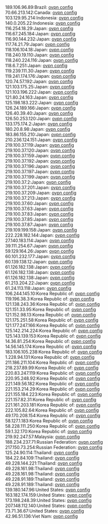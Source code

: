 189.106.96.89:Brazil: [ovpn config](vpn/189_106_96_89.ovpn)  
70.66.213.142:Canada: [ovpn config](vpn/70_66_213_142.ovpn)  
103.129.95.214:Indonesia: [ovpn config](vpn/103_129_95_214.ovpn)  
140.0.205.22:Indonesia: [ovpn config](vpn/140_0_205_22.ovpn)  
116.254.18.29:Japan: [ovpn config](vpn/116_254_18_29.ovpn)  
116.67.245.184:Japan: [ovpn config](vpn/116_67_245_184.ovpn)  
116.90.144.232:Japan: [ovpn config](vpn/116_90_144_232.ovpn)  
117.74.21.79:Japan: [ovpn config](vpn/117_74_21_79.ovpn)  
118.106.104.18:Japan: [ovpn config](vpn/118_106_104_18.ovpn)  
118.240.19.110:Japan: [ovpn config](vpn/118_240_19_110.ovpn)  
118.240.224.116:Japan: [ovpn config](vpn/118_240_224_116.ovpn)  
118.6.7.251:Japan: [ovpn config](vpn/118_6_7_251.ovpn)  
119.239.111.30:Japan: [ovpn config](vpn/119_239_111_30.ovpn)  
119.241.174.176:Japan: [ovpn config](vpn/119_241_174_176.ovpn)  
120.74.57.192:Japan: [ovpn config](vpn/120_74_57_192.ovpn)  
121.103.175.25:Japan: [ovpn config](vpn/121_103_175_25.ovpn)  
121.103.196.222:Japan: [ovpn config](vpn/121_103_196_222.ovpn)  
121.80.24.163:Japan: [ovpn config](vpn/121_80_24_163.ovpn)  
125.198.183.222:Japan: [ovpn config](vpn/125_198_183_222.ovpn)  
126.24.189.166:Japan: [ovpn config](vpn/126_24_189_166.ovpn)  
126.40.39.40:Japan: [ovpn config](vpn/126_40_39_40.ovpn)  
126.50.253.120:Japan: [ovpn config](vpn/126_50_253_120.ovpn)  
133.175.174.2:Japan: [ovpn config](vpn/133_175_174_2.ovpn)  
180.20.8.98:Japan: [ovpn config](vpn/180_20_8_98.ovpn)  
183.86.155.210:Japan: [ovpn config](vpn/183_86_155_210.ovpn)  
210.236.124.151:Japan: [ovpn config](vpn/210_236_124_151.ovpn)  
219.100.37.119:Japan: [ovpn config](vpn/219_100_37_119.ovpn)  
219.100.37.120:Japan: [ovpn config](vpn/219_100_37_120.ovpn)  
219.100.37.159:Japan: [ovpn config](vpn/219_100_37_159.ovpn)  
219.100.37.192:Japan: [ovpn config](vpn/219_100_37_192.ovpn)  
219.100.37.196:Japan: [ovpn config](vpn/219_100_37_196.ovpn)  
219.100.37.197:Japan: [ovpn config](vpn/219_100_37_197.ovpn)  
219.100.37.199:Japan: [ovpn config](vpn/219_100_37_199.ovpn)  
219.100.37.2:Japan: [ovpn config](vpn/219_100_37_2.ovpn)  
219.100.37.201:Japan: [ovpn config](vpn/219_100_37_201.ovpn)  
219.100.37.209:Japan: [ovpn config](vpn/219_100_37_209.ovpn)  
219.100.37.213:Japan: [ovpn config](vpn/219_100_37_213.ovpn)  
219.100.37.60:Japan: [ovpn config](vpn/219_100_37_60.ovpn)  
219.100.37.63:Japan: [ovpn config](vpn/219_100_37_63.ovpn)  
219.100.37.83:Japan: [ovpn config](vpn/219_100_37_83.ovpn)  
219.100.37.85:Japan: [ovpn config](vpn/219_100_37_85.ovpn)  
219.100.37.87:Japan: [ovpn config](vpn/219_100_37_87.ovpn)  
219.109.199.158:Japan: [ovpn config](vpn/219_109_199_158.ovpn)  
222.228.182.144:Japan: [ovpn config](vpn/222_228_182_144.ovpn)  
27.140.183.114:Japan: [ovpn config](vpn/27_140_183_114.ovpn)  
39.111.254.67:Japan: [ovpn config](vpn/39_111_254_67.ovpn)  
59.129.164.26:Japan: [ovpn config](vpn/59_129_164_26.ovpn)  
60.101.232.177:Japan: [ovpn config](vpn/60_101_232_177.ovpn)  
60.139.138.12:Japan: [ovpn config](vpn/60_139_138_12.ovpn)  
61.126.182.138:Japan: [ovpn config](vpn/61_126_182_138.ovpn)  
61.126.182.138:Japan: [ovpn config](vpn/61_126_182_138.ovpn)  
61.126.182.138:Japan: [ovpn config](vpn/61_126_182_138.ovpn)  
61.213.204.22:Japan: [ovpn config](vpn/61_213_204_22.ovpn)  
61.24.113.118:Japan: [ovpn config](vpn/61_24_113_118.ovpn)  
106.244.145.10:Korea Republic of: [ovpn config](vpn/106_244_145_10.ovpn)  
119.196.38.3:Korea Republic of: [ovpn config](vpn/119_196_38_3.ovpn)  
121.138.243.36:Korea Republic of: [ovpn config](vpn/121_138_243_36.ovpn)  
121.151.33.95:Korea Republic of: [ovpn config](vpn/121_151_33_95.ovpn)  
121.152.98.13:Korea Republic of: [ovpn config](vpn/121_152_98_13.ovpn)  
121.175.251.58:Korea Republic of: [ovpn config](vpn/121_175_251_58.ovpn)  
121.177.247.166:Korea Republic of: [ovpn config](vpn/121_177_247_166.ovpn)  
125.142.214.224:Korea Republic of: [ovpn config](vpn/125_142_214_224.ovpn)  
125.143.139.153:Korea Republic of: [ovpn config](vpn/125_143_139_153.ovpn)  
14.36.81.254:Korea Republic of: [ovpn config](vpn/14_36_81_254.ovpn)  
14.56.145.174:Korea Republic of: [ovpn config](vpn/14_56_145_174.ovpn)  
183.106.105.238:Korea Republic of: [ovpn config](vpn/183_106_105_238.ovpn)  
1.228.94.131:Korea Republic of: [ovpn config](vpn/1_228_94_131.ovpn)  
211.186.211.104:Korea Republic of: [ovpn config](vpn/211_186_211_104.ovpn)  
218.237.89.99:Korea Republic of: [ovpn config](vpn/218_237_89_99.ovpn)  
220.83.247.119:Korea Republic of: [ovpn config](vpn/220_83_247_119.ovpn)  
220.95.248.92:Korea Republic of: [ovpn config](vpn/220_95_248_92.ovpn)  
221.149.56.182:Korea Republic of: [ovpn config](vpn/221_149_56_182.ovpn)  
221.153.214.29:Korea Republic of: [ovpn config](vpn/221_153_214_29.ovpn)  
221.155.184.223:Korea Republic of: [ovpn config](vpn/221_155_184_223.ovpn)  
221.157.82.31:Korea Republic of: [ovpn config](vpn/221_157_82_31.ovpn)  
221.161.203.181:Korea Republic of: [ovpn config](vpn/221_161_203_181.ovpn)  
222.105.82.64:Korea Republic of: [ovpn config](vpn/222_105_82_64.ovpn)  
49.170.208.154:Korea Republic of: [ovpn config](vpn/49_170_208_154.ovpn)  
58.127.1.183:Korea Republic of: [ovpn config](vpn/58_127_1_183.ovpn)  
58.228.111.250:Korea Republic of: [ovpn config](vpn/58_228_111_250.ovpn)  
59.1.32.170:Korea Republic of: [ovpn config](vpn/59_1_32_170.ovpn)  
219.92.247.57:Malaysia: [ovpn config](vpn/219_92_247_57.ovpn)  
188.234.237.71:Russian Federation: [ovpn config](vpn/188_234_237_71.ovpn)  
217.150.73.254:Russian Federation: [ovpn config](vpn/217_150_73_254.ovpn)  
125.24.90.114:Thailand: [ovpn config](vpn/125_24_90_114.ovpn)  
184.22.84.109:Thailand: [ovpn config](vpn/184_22_84_109.ovpn)  
49.228.144.221:Thailand: [ovpn config](vpn/49_228_144_221.ovpn)  
49.228.161.98:Thailand: [ovpn config](vpn/49_228_161_98.ovpn)  
49.228.161.98:Thailand: [ovpn config](vpn/49_228_161_98.ovpn)  
49.228.91.189:Thailand: [ovpn config](vpn/49_228_91_189.ovpn)  
49.228.91.189:Thailand: [ovpn config](vpn/49_228_91_189.ovpn)  
139.180.147.96:United States: [ovpn config](vpn/139_180_147_96.ovpn)  
163.182.174.159:United States: [ovpn config](vpn/163_182_174_159.ovpn)  
173.198.248.39:United States: [ovpn config](vpn/173_198_248_39.ovpn)  
207.148.112.140:United States: [ovpn config](vpn/207_148_112_140.ovpn)  
73.71.36.67:United States: [ovpn config](vpn/73_71_36_67.ovpn)  
42.96.51.136:Viet Nam: [ovpn config](vpn/42_96_51_136.ovpn)  
